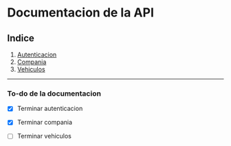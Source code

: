 # Documentacion de la API
## Indice
1. [Autenticacion](./docs/Autenticacion.md)
2. [Compania](./docs/Company.md)
3. [Vehiculos](./docs/Vehiculos.md)

---

### **To-do de la documentacion**
- [x] Terminar autenticacion
- [x] Terminar compania
- [ ] Terminar vehiculos

